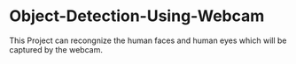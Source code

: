 # Object-Detection-Using-Webcam
This Project can recongnize the human faces and human eyes which will be captured by the webcam.
